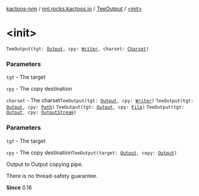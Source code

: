 [kactoos-jvm](../../index.md) / [nnl.rocks.kactoos.io](../index.md) / [TeeOutput](index.md) / [&lt;init&gt;](./-init-.md)

# &lt;init&gt;

`TeeOutput(tgt: `[`Output`](../../nnl.rocks.kactoos/-output/index.md)`, cpy: `[`Writer`](http://docs.oracle.com/javase/8/docs/api/java/io/Writer.html)`, charset: `[`Charset`](http://docs.oracle.com/javase/8/docs/api/java/nio/charset/Charset.html)`)`

### Parameters

`tgt` - The target

`cpy` - The copy destination

`charset` - The charset`TeeOutput(tgt: `[`Output`](../../nnl.rocks.kactoos/-output/index.md)`, cpy: `[`Writer`](http://docs.oracle.com/javase/8/docs/api/java/io/Writer.html)`)`
`TeeOutput(tgt: `[`Output`](../../nnl.rocks.kactoos/-output/index.md)`, cpy: `[`Path`](http://docs.oracle.com/javase/8/docs/api/java/nio/file/Path.html)`)`
`TeeOutput(tgt: `[`Output`](../../nnl.rocks.kactoos/-output/index.md)`, cpy: `[`File`](http://docs.oracle.com/javase/8/docs/api/java/io/File.html)`)`
`TeeOutput(tgt: `[`Output`](../../nnl.rocks.kactoos/-output/index.md)`, cpy: `[`OutputStream`](http://docs.oracle.com/javase/8/docs/api/java/io/OutputStream.html)`)`

### Parameters

`tgt` - The target

`cpy` - The copy destination`TeeOutput(target: `[`Output`](../../nnl.rocks.kactoos/-output/index.md)`, copy: `[`Output`](../../nnl.rocks.kactoos/-output/index.md)`)`

Output to Output copying pipe.

There is no thread-safety guarantee.

**Since**
0.16

